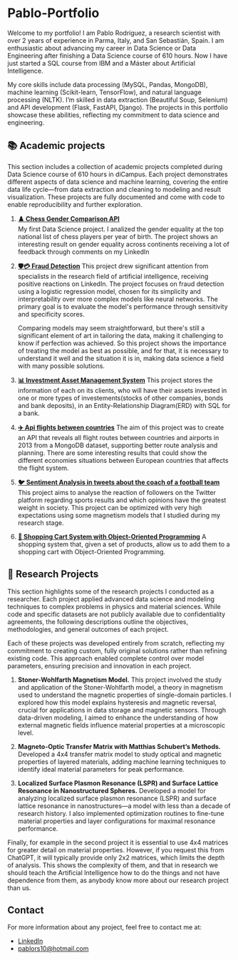 # Pablo-Portfolio

Welcome to my portfolio! I am Pablo Rodríguez, a research scientist with over 2 years of experience in Parma, Italy, and San Sebastián, Spain. I am enthusiastic about advancing my career in Data Science or Data Engineering after finishing a Data Science course of 610 hours. Now I have just started a SQL course from IBM and a Máster about Artificial Intelligence.

My core skills include data processing (MySQL, Pandas, MongoDB), machine learning (Scikit-learn, TensorFlow), and natural language processing (NLTK). I’m skilled in data extraction (Beautiful Soup, Selenium) and API development (Flask, FastAPI, Django). The projects in this portfolio showcase these abilities, reflecting my commitment to data science and engineering.

## 📚 Academic projects

This section includes a collection of academic projects completed during Data Science course of 610 hours in diCampus. Each project demonstrates different aspects of data science and machine learning, covering the entire data life cycle—from data extraction and cleaning to modeling and result visualization. These projects are fully documented and come with code to enable reproducibility and further exploration.

1. [**♟️ Chess Gender Comparison API**](https://github.com/tu-usuario/chess-gender-comparison-api)  
   My first Data Science project. I analized the gender equality at the top national list of chess players per year of birth. The project shows an interesting result on gender equality across continents receiving a lot of feedback through comments on my LinkedIn

2. [**🛡️💳 Fraud Detection**](https://github.com/lPablin/Pablo-Portfolio/tree/main/Fraud_cases)
   This project drew significant attention from specialists in the research field of artificial intelligence, receiving positive reactions on LinkedIn. The project focuses on fraud detection using a logistic regression model, chosen for its simplicity and interpretability over more complex models like neural networks. The primary goal is to evaluate the model's performance through sensitivity and specificity scores.

   Comparing models may seem straightforward, but there's still a significant element of art in tailoring the data, making it challenging to know if perfection was achieved. So this project shows the importance of treating the model as best as possible, and for that, it is necessary to understand it well and the situation it is in, making data science a field with many possible solutions.
   
3. [**📊 Investment Asset Management System**](https://github.com/lPablin/Pablo-Portfolio/tree/main/SQL_Table_for_bank)
   This project stores the information of each on its clients, who will have their assets invested in one or more types of investements(stocks of other companies, bonds and bank deposits), in an Entity-Relationship Diagram(ERD) with SQL for a bank.

4. [**✈️ Api flights between countries**](https://github.com/lPablin/Pablo-Portfolio/tree/main/Api_openflights)
   The aim of this project was to create an API that reveals all flight routes between countries and airports in 2013 from a MongoDB dataset, supporting better route analysis and planning. There are some interesting results that could show the different economies situations between European countries that affects the flight system.

5. [**🐦 Sentiment Analysis in tweets about the coach of a football team**](https://github.com/tu-usuario/proyecto-3)
   This project aims to analyse the reaction of followers on the Twitter platform regarding sports results and which opinions have the greatest weight in society. This project can be optimized with very high expectations using some magnetism models that I studied during my research stage.

6. [**🛒 Shopping Cart System with Object-Oriented Programming**](https://github.com/tu-usuario/proyecto-3)
    A shopping system that, given a set of products, allow us to add them to a shopping cart with Object-Oriented Programming.


 
## 🧪 Research Projects

This section highlights some of the research projects I conducted as a researcher. Each project applied advanced data science and modeling techniques to complex problems in physics and material sciences. While code and specific datasets are not publicly available due to confidentiality agreements, the following descriptions outline the objectives, methodologies, and general outcomes of each project.

Each of these projects was developed entirely from scratch, reflecting my commitment to creating custom, fully original solutions rather than refining existing code. This approach enabled complete control over model parameters, ensuring precision and innovation in each project. 

1. **Stoner-Wohlfarth Magnetism Model.**
   This project involved the study and application of the Stoner-Wohlfarth model, a theory in magnetism used to understand the magnetic properties of single-domain particles. I explored how this model explains hysteresis and magnetic reversal, crucial for applications in data storage and magnetic sensors. Through data-driven modeling, I aimed to enhance the understanding of how external magnetic fields influence material properties at a microscopic level.

2. **Magneto-Optic Transfer Matrix with Matthias Schubert’s Methods.**
   Developed a 4x4 transfer matrix model to study optical and magnetic properties of layered materials, adding machine learning techniques to identify ideal material parameters for peak performance.
   
3. **Localized Surface Plasmon Resonance (LSPR) and Surface Lattice Resonance in Nanostructured Spheres.**
   Developed a model for analyzing localized surface plasmon resonance (LSPR) and surface lattice resonance in nanostructures—a model with less than a decade of research history. I also implemented optimization routines to fine-tune material properties and layer configurations for maximal resonance performance.


Finally, for example in the second project it is essential to use 4x4 matrices for greater detail on material properties. However, if you request this from ChatGPT, it will typically provide only 2x2 matrices, which limits the depth of analysis. This shows the complexity of them, and that in research we should teach the Artificial Intelligence how to do the things and not have dependence from them, as anybody know more about our research project than us.

## Contact

For more information about any project, feel free to contact me at:
- [LinkedIn](https://www.linkedin.com/in/pablo-rodr%C3%ADguez-su%C3%A1rez-/)
- [pablors10@hotmail.com](pablors10@hotmail.com)


